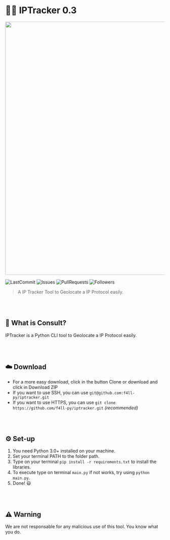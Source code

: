 # 🐱‍💻 IPTracker 0.3

<img src="https://i.imgur.com/RNGJWzj.png" width="800">

![LastCommit](https://img.shields.io/github/last-commit/f4ll-py/iptracker)
![Issues](https://img.shields.io/github/issues/f4ll-py/iptracker)
![PullRequests](https://img.shields.io/github/issues-pr/f4ll-py/iptracker)
![Followers](https://img.shields.io/github/followers/f4ll-py?label=Follow)

> A IP Tracker Tool to Geolocate a IP Protocol easily.

<br><br>

## 🤔 What is Consult?
IPTracker is a Python CLI tool to Geolocate a IP Protocol easily.

<br><br>

## ☁️ Download
 * For a more easy download, click in the button Clone or download and click in Download ZIP
 * If you want to use SSH, you can use `git@github.com:f4ll-py/iptracker.git`
 * If you want to use HTTPS, you can use `git clone https://github.com/f4ll-py/iptracker.git` *(recommended)*

<br><br>

## ⚙️ Set-up
1. You need Python 3.0+ installed on your machine.
2. Set your terminal PATH to the folder path.
3. Type on your terminal `pip install -r requirements.txt` to install the libraries.
4. To execute type on terminal `main.py` if not works, try using `python main.py`.
5. Done! 😃

<br><br>

## ⚠️ Warning
We are not responsable for any malicious use of this tool. You know what you do.
